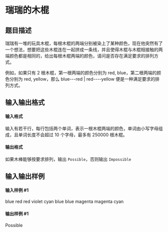 
# 瑞瑞的木棍
## 题目描述
瑞瑞有一堆的玩具木棍，每根木棍的两端分别被染上了某种颜色，现在他突然有了一个想法，想要把这些木棍连在一起拼成一条线，并且使得木棍与木棍相接触的两端颜色都是相同的，给出每根木棍两端的颜色，请问是否存在满足要求的排列方式。

例如，如果只有 2 根木棍，第一根两端的颜色分别为 red, blue，第二根两端的颜色分别为 red, yellow，那么 blue---red | red----yellow 便是一种满足要求的排列方式。


## 输入输出格式
#### 输入格式

输入有若干行，每行包括两个单词，表示一根木棍两端的颜色，单词由小写字母组成，且单词长度不会超过 $10$ 个字母，最多有 $250000$ 根木棍。

#### 输出格式

如果木棒能够按要求排列，输出 `Possible`，否则输出 `Impossible`

## 输入输出样例
#### 输入样例 #1
blue red
red violet
cyan blue
blue magenta
magenta cyan

#### 输出样例 #1
Possible

 